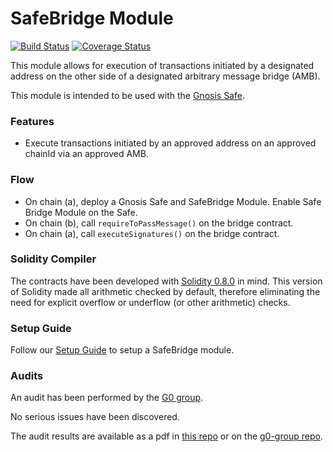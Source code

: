 # SafeBridge Module
[![Build Status](https://github.com/gnosis/amb-module/workflows/amb-module/badge.svg?branch=safebridge)](https://github.com/gnosis/amb-module/actions)
[![Coverage Status](https://coveralls.io/repos/github/gnosis/amb-module/badge.svg?branch=safebridge)](https://coveralls.io/github/gnosis/amb-module?branch=safebridge)

This module allows for execution of transactions initiated by a designated address on the other side of a designated arbitrary message bridge (AMB).

This module is intended to be used with the [Gnosis Safe](https://github.com/gnosis/safe-contracts).

### Features
- Execute transactions initiated by an approved address on an approved chainId via an approved AMB.

### Flow
- On chain (a), deploy a Gnosis Safe and SafeBridge Module. Enable Safe Bridge Module on the Safe.
- On chain (b), call `requireToPassMessage()` on the bridge contract.
- On chain (a), call `executeSignatures()` on the bridge contract.

### Solidity Compiler

The contracts have been developed with [Solidity 0.8.0](https://github.com/ethereum/solidity/releases/tag/v0.8.0) in mind. This version of Solidity made all arithmetic checked by default, therefore eliminating the need for explicit overflow or underflow (or other arithmetic) checks.

### Setup Guide

Follow our [Setup Guide](./docs/setup_guide.md) to setup a SafeBridge module.

### Audits

An audit has been performed by the [G0 group](https://github.com/g0-group).

No serious issues have been discovered.

The audit results are available as a pdf in [this repo](./docs/GnosisSafeBridgeMay2021.pdf) or on the [g0-group repo](https://github.com/g0-group/Audits/blob/master/GnosisSafeBridgeMay2021.pdf).
